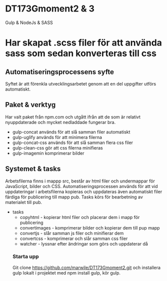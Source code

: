# DT173Gmoment2 & 3
Gulp &amp; NodeJs & SASS

# Har skapat .scss filer för att använda sass som sedan konverteras till css

## Automatiseringsprocessens syfte
Syftet är att förenkla utvecklingsarbetet genom att en del uppgifter utförs automatiskt.

## Paket & verktyg
Har valt paket från npm.com och utgått ifrån att de som är relativt nyuppdaterade och mycket nedladdade fungerar bra.
* gulp-concat används för att slå samman filer automatiskt
* gulp-uglify används för att minimera filerna
* gulp-concat-css används för att slå samman flera css filer
* gulp-clean-css gör att css filerna minifieras
* gulp-imagemin komprimerar bilder

## Systemet & tasks

Arbetsfilerna finns i mappp src, består av html filer och undermappar för JavaScript, bilder och CSS. Automatiseringsprocessen används för att vid uppdateringar i arbetsfilerna kopieras och uppdateras även automatiskt filer färdiga för publicering till mapp pub. Tasks körs för bearbetning av materialet till pub.
* tasks 
  *  copyhtml - kopierar html filer och placerar dem i mapp för publicering 
  *  convertimages - komprimerar bilder och kopierar dem till pup mapp
  *  convertjs - slår samman js filer och minifierar dem 
  *  convertcss - komprimerar och slår samman css filer
  *  watcher - lyssnar efter ändringar som görs och uppdaterar då 
  ### Starta upp
  Git clone https://github.com/marwile/DT173Gmoment2.git  och installera gulp lokalt i projektet med npm install gulp, kör gulp.

